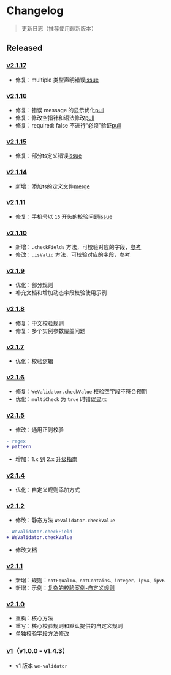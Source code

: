 # Changelog

> 更新日志（推荐使用最新版本）

## Released

### [v2.1.17](https://github.com/ChanceYu/we-validator/releases/tag/v2.1.17)
- 修复：multiple 类型声明错误[issue](https://github.com/ChanceYu/we-validator/issues/25)


### [v2.1.16](https://github.com/ChanceYu/we-validator/releases/tag/v2.1.16)
- 修复：错误 message 的显示优化[pull](https://github.com/ChanceYu/we-validator/pull/16)
- 修复：修改空指针和语法修改[pull](https://github.com/ChanceYu/we-validator/pull/17)
- 修复：required: false 不进行“必须”验证[pull](https://github.com/ChanceYu/we-validator/pull/18)


### [v2.1.15](https://github.com/ChanceYu/we-validator/releases/tag/v2.1.15)
- 修复：部分ts定义错误[issue](https://github.com/ChanceYu/we-validator/issues/15)


### [v2.1.14](https://github.com/ChanceYu/we-validator/releases/tag/v2.1.14)
- 新增：添加ts的定义文件[merge](https://github.com/ChanceYu/we-validator/pull/14)


### [v2.1.11](https://github.com/ChanceYu/we-validator/releases/tag/v2.1.11)
- 修复：手机号以 `16` 开头的校验问题[issue](https://github.com/ChanceYu/we-validator/issues/12)


### [v2.1.10](https://github.com/ChanceYu/we-validator/releases/tag/v2.1.10)
- 新增：`.checkFields` 方法，可校验对应的字段，[参考](./README.md#checkfieldsdata-fields-onmessage)
- 修改：`.isValid` 方法，可校验对应的字段，[参考](./README.md#isvaliddata-fields)


### [v2.1.9](https://github.com/ChanceYu/we-validator/releases/tag/v2.1.9)
- 优化：部分规则
- 补充文档和增加动态字段校验使用示例


### [v2.1.8](https://github.com/ChanceYu/we-validator/releases/tag/v2.1.8)
- 修复：中文校验规则
- 修复：多个实例参数覆盖问题


### [v2.1.7](https://github.com/ChanceYu/we-validator/releases/tag/v2.1.7)
- 优化：校验逻辑


### [v2.1.6](https://github.com/ChanceYu/we-validator/releases/tag/v2.1.6)
- 修复：`WeValidator.checkValue` 校验空字段不符合预期
- 优化：`multiCheck` 为 `true` 时错误显示


### [v2.1.5](https://github.com/ChanceYu/we-validator/releases/tag/v2.1.5)
- 修改：通用正则校验
```diff
- regex
+ pattern
```
- 增加：1.x 到 2.x [升级指南](./UPGRADE.md)


### [v2.1.4](https://github.com/ChanceYu/we-validator/releases/tag/v2.1.4)
- 优化：自定义规则添加方式


### [v2.1.2](https://github.com/ChanceYu/we-validator/releases/tag/v2.1.2)
- 修改：静态方法 `WeValidator.checkValue`
```diff
- WeValidator.checkField
+ WeValidator.checkValue
```
- 修改文档


### [v2.1.1](https://github.com/ChanceYu/we-validator/releases/tag/v2.1.1)
- 新增：规则：`notEqualTo、notContains、integer、ipv4、ipv6`
- 新增：示例：[复杂的校验案例-自定义规则](./example/complex/index.html)


### [v2.1.0](https://github.com/ChanceYu/we-validator/releases/tag/v2.1.0)
- 重构：核心方法
- 重写：核心校验规则和默认提供的自定义规则
- 单独校验字段方法修改


### [v1](https://github.com/ChanceYu/we-validator/releases/tag/v1)（v1.0.0 - v1.4.3）
- v1 版本 `we-validator`